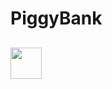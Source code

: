 # PiggyBank

<h2>  <img  src="https://cdn-icons-png.flaticon.com/512/584/584052.png" width="50">  
</h2>
